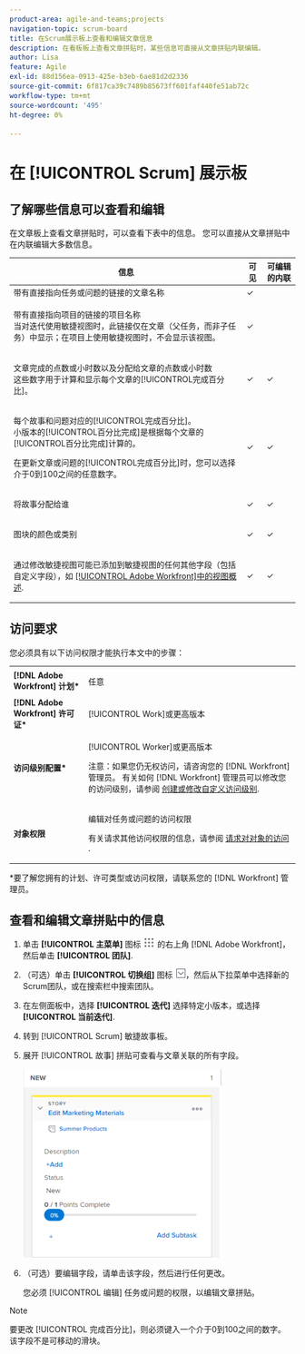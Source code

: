 ```yaml
---
product-area: agile-and-teams;projects
navigation-topic: scrum-board
title: 在Scrum展示板上查看和编辑文章信息
description: 在看板板上查看文章拼贴时，某些信息可直接从文章拼贴内联编辑。
author: Lisa
feature: Agile
exl-id: 88d156ea-0913-425e-b3eb-6ae81d2d2336
source-git-commit: 6f817ca39c7489b85673ff601faf440fe51ab72c
workflow-type: tm+mt
source-wordcount: '495'
ht-degree: 0%

---
```


# 在 [!UICONTROL Scrum] 展示板

## 了解哪些信息可以查看和编辑

在文章板上查看文章拼贴时，可以查看下表中的信息。 您可以直接从文章拼贴中在内联编辑大多数信息。

<table style="table-layout:auto"> 
 <col> 
 <col> 
 <col> 
 <thead> 
  <tr> 
   <th><strong>信息</strong> </th> 
   <th><strong>可见</strong> </th> 
   <th><strong>可编辑的内联</strong> </th> 
  </tr> 
 </thead> 
 <tbody> 
  <tr> 
   <td>带有直接指向任务或问题的链接的文章名称</td> 
   <td>✓</td> 
   <td> </td> 
  </tr> 
  <tr> 
   <td> <p>带有直接指向项目的链接的项目名称<br>当对迭代使用敏捷视图时，此链接仅在文章（父任务，而非子任务）中显示；在项目上使用敏捷视图时，不会显示该视图。</p> </td> 
   <td>✓ </td> 
   <td> </td> 
  </tr> 
  <tr> 
   <td> <p>文章完成的点数或小时数以及分配给文章的点数或小时数<br>这些数字用于计算和显示每个文章的[!UICONTROL完成百分比]。</p> </td> 
   <td>✓</td> 
   <td>✓</td> 
  </tr> 
  <tr> 
   <td> <p>每个故事和问题对应的[!UICONTROL完成百分比]。<br>小版本的[!UICONTROL百分比完成]是根据每个文章的[!UICONTROL百分比完成]计算的。</p> <p>在更新文章或问题的[!UICONTROL完成百分比]时，您可以选择介于0到100之间的任意数字。</p> </td> 
   <td>✓</td> 
   <td>✓</td> 
  </tr> 
  <tr> 
   <td> <p>将故事分配给谁</p> </td> 
   <td>✓</td> 
   <td>✓</td> 
  </tr> 
  <tr> 
   <td> <p>图块的颜色或类别</p> </td> 
   <td>✓</td> 
   <td>✓</td> 
  </tr> 
  <tr> 
   <td> <p>通过修改敏捷视图可能已添加到敏捷视图的任何其他字段（包括自定义字段），如 <a href="../../../reports-and-dashboards/reports/reporting-elements/views-overview.md" class="MCXref xref">[!UICONTROL Adobe Workfront]中的视图概述</a>.</p> </td> 
   <td>✓</td> 
   <td>✓</td> 
  </tr> 
 </tbody> 
</table>

## 访问要求

您必须具有以下访问权限才能执行本文中的步骤：

<table style="table-layout:auto"> 
 <col> 
 </col> 
 <col> 
 </col> 
 <tbody> 
  <tr> 
   <td role="rowheader"><strong>[!DNL Adobe Workfront] 计划*</strong></td> 
   <td> <p>任意</p> </td> 
  </tr> 
  <tr> 
   <td role="rowheader"><strong>[!DNL Adobe Workfront] 许可证*</strong></td> 
   <td> <p>[!UICONTROL Work]或更高版本</p> </td> 
  </tr> 
  <tr> 
   <td role="rowheader"><strong>访问级别配置*</strong></td> 
   <td> <p>[!UICONTROL Worker]或更高版本</p> <p>注意：如果您仍无权访问，请咨询您的 [!DNL Workfront] 管理员。 有关如何 [!DNL Workfront] 管理员可以修改您的访问级别，请参阅 <a href="../../../administration-and-setup/add-users/configure-and-grant-access/create-modify-access-levels.md" class="MCXref xref">创建或修改自定义访问级别</a>.</p> </td> 
  </tr> 
  <tr> 
   <td role="rowheader"><strong>对象权限</strong></td> 
   <td> <p>编辑对任务或问题的访问权限</p> <p>有关请求其他访问权限的信息，请参阅 <a href="../../../workfront-basics/grant-and-request-access-to-objects/request-access.md" class="MCXref xref">请求对对象的访问 </a>.</p> </td> 
  </tr> 
 </tbody> 
</table>

&#42;要了解您拥有的计划、许可类型或访问权限，请联系您的 [!DNL Workfront] 管理员。

## 查看和编辑文章拼贴中的信息

1. 单击 **[!UICONTROL 主菜单]** 图标 ![](assets/main-menu-icon.png) 的右上角 [!DNL Adobe Workfront]，然后单击 **[!UICONTROL 团队]**.

1. （可选）单击 **[!UICONTROL 切换组]** 图标 ![切换团队图标](assets/switch-team-icon.png)，然后从下拉菜单中选择新的Scrum团队，或在搜索栏中搜索团队。

1. 在左侧面板中，选择 **[!UICONTROL 迭代]** 选择特定小版本，或选择 **[!UICONTROL 当前迭代]**.

1. 转到 [!UICONTROL Scrum] 敏捷故事板。
1. 展开 [!UICONTROL 故事] 拼贴可查看与文章关联的所有字段。

   ![](assets/agile-storycard-scrum-2021-350x333.png)

1. （可选）要编辑字段，请单击该字段，然后进行任何更改。

   您必须 [!UICONTROL 编辑] 任务或问题的权限，以编辑文章拼贴。

>[!NOTE]
>
>要更改 [!UICONTROL 完成百分比]，则必须键入一个介于0到100之间的数字。 该字段不是可移动的滑块。
